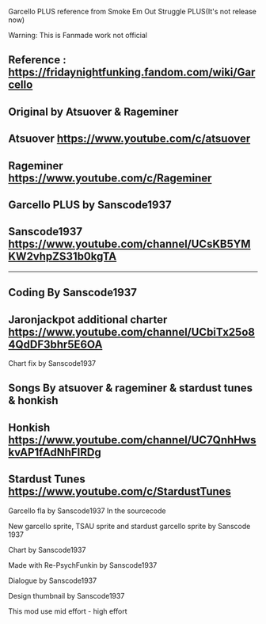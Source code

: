 Garcello PLUS reference from Smoke Em Out Struggle PLUS(It's not release now)

Warning: This is Fanmade work not official

Reference : https://fridaynightfunking.fandom.com/wiki/Garcello
--------------------------------------------------------

Original by Atsuover & Rageminer
--------------------------------
Atsuover https://www.youtube.com/c/atsuover
--------------------------------------------------------

Rageminer https://www.youtube.com/c/Rageminer
--------------------------------------------------------

Garcello PLUS by Sanscode1937
-----------------------------

Sanscode1937 https://www.youtube.com/channel/UCsKB5YMKW2vhpZS31b0kgTA
--------------------------------------------------------

-----------------------------

Coding By Sanscode1937
--------------------------------------------------------

Jaronjackpot additional charter https://www.youtube.com/channel/UCbiTx25o84QdDF3bhr5E6OA
--------------------------------------------------------

Chart fix by Sanscode1937

Songs By atsuover & rageminer & stardust tunes & honkish
--------------------------------------------------------
Honkish https://www.youtube.com/channel/UC7QnhHwskvAP1fAdNhFIRDg
--------------------------------------------------------

Stardust Tunes https://www.youtube.com/c/StardustTunes
--------------------------------------------------------

Garcello fla by Sanscode1937 In the sourcecode

New garcello sprite, TSAU sprite and stardust garcello sprite by Sanscode 1937

Chart by Sanscode1937

Made with Re-PsychFunkin by Sanscode1937

Dialogue by Sanscode1937

Design thumbnail by Sanscode1937

This mod use mid effort - high effort
